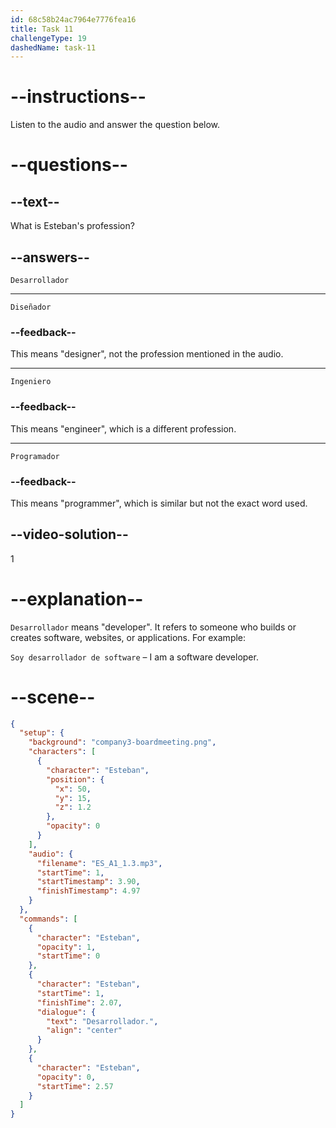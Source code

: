 ```yaml
---
id: 68c58b24ac7964e7776fea16
title: Task 11
challengeType: 19
dashedName: task-11
---
```

<!-- (Audio) Esteban: desarrollador -->

# --instructions--

Listen to the audio and answer the question below.

# --questions--

## --text--

What is Esteban's profession?

## --answers--

`Desarrollador`

---

`Diseñador`

### --feedback--

This means "designer", not the profession mentioned in the audio.

---

`Ingeniero`

### --feedback--

This means "engineer", which is a different profession.

---

`Programador`

### --feedback--

This means "programmer", which is similar but not the exact word used.

## --video-solution--

1

# --explanation--

`Desarrollador` means "developer". It refers to someone who builds or creates software, websites, or applications. For example: 

`Soy desarrollador de software` – I am a software developer.

# --scene--

```json
{
  "setup": {
    "background": "company3-boardmeeting.png",
    "characters": [
      {
        "character": "Esteban",
        "position": {
          "x": 50,
          "y": 15,
          "z": 1.2
        },
        "opacity": 0
      }
    ],
    "audio": {
      "filename": "ES_A1_1.3.mp3",
      "startTime": 1,
      "startTimestamp": 3.90,
      "finishTimestamp": 4.97
    }
  },
  "commands": [
    {
      "character": "Esteban",
      "opacity": 1,
      "startTime": 0
    },
    {
      "character": "Esteban",
      "startTime": 1,
      "finishTime": 2.07,
      "dialogue": {
        "text": "Desarrollador.",
        "align": "center"
      }
    },
    {
      "character": "Esteban",
      "opacity": 0,
      "startTime": 2.57
    }
  ]
}
```

